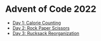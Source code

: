 # Advent of Code 2022

- [Day 1: Calorie Counting](./day_01.livemd)
- [Day 2: Rock Paper Scissors](./day_02.livemd)
- [Day 3: Rucksack Reorganization](./day_03.livemd)
